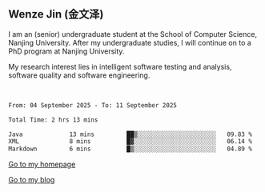 ## Wenze Jin (金文泽)

I am an (senior) undergraduate student at the School of Computer Science, Nanjing University.
After my undergraduate studies, I will continue on to a PhD program at Nanjing University.  

My research interest lies in intelligent software testing and analysis, software quality and software engineering.

<br>  

<!--START_SECTION:waka-->

```txt
From: 04 September 2025 - To: 11 September 2025

Total Time: 2 hrs 13 mins

Java             13 mins         ██▒░░░░░░░░░░░░░░░░░░░░░░   09.83 %
XML              8 mins          █▓░░░░░░░░░░░░░░░░░░░░░░░   06.14 %
Markdown         6 mins          █▒░░░░░░░░░░░░░░░░░░░░░░░   04.89 %
```

<!--END_SECTION:waka-->

[Go to my homepage](https://wenzejin.github.io)

[Go to my blog](https://wenzejin.notion.site/Wenze-Jin-s-Blog-1635e9fa7b6d80b3adcedfacc74aa717?pvs=4)
